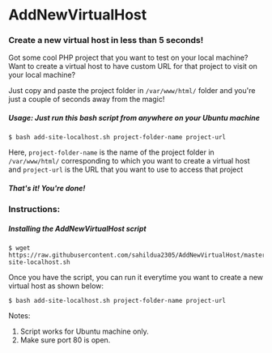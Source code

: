 # AddNewVirtualHost

### Create a new virtual host in less than 5 seconds!

Got some cool PHP project that you want to test on your local machine? Want to create a virtual host to have custom URL for that project to visit on your local machine?

Just copy and paste the project folder in `/var/www/html/` folder and you're just a couple of seconds away from the magic!

##### Usage: Just run this bash script from anywhere on your Ubuntu machine

    $ bash add-site-localhost.sh project-folder-name project-url

Here, `project-folder-name` is the name of the project folder in `/var/www/html/` corresponding to which you want to create a virtual host and `project-url` is the URL that you want to use to access that project

##### That's it! You're done!


### Instructions:

##### Installing the AddNewVirtualHost script

    $ wget https://raw.githubusercontent.com/sahildua2305/AddNewVirtualHost/master/add-site-localhost.sh

Once you have the script, you can run it everytime you want to create a new virtual host as shown below:

    $ bash add-site-localhost.sh project-folder-name project-url


Notes:

1. Script works for Ubuntu machine only.
2. Make sure port 80 is open.

